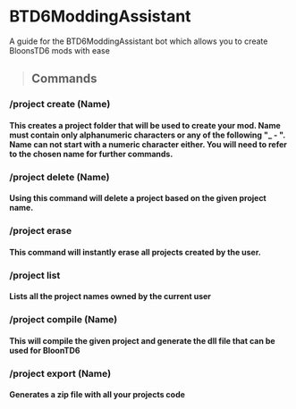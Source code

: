 # BTD6ModdingAssistant
A guide for the BTD6ModdingAssistant bot which allows you to create BloonsTD6 mods with ease

> ## Commands

### /project create (Name)
####  This creates a project folder that will be used to create your mod. Name must contain only alphanumeric characters or any of the following "_ - ". Name can not start with a numeric character either. You will need to refer to the chosen name for further commands.

### /project delete (Name)
#### Using this command will delete a project based on the given project name. 

### /project erase
#### This command will instantly erase all projects created by the user.

### /project list
#### Lists all the project names owned by the current user

### /project compile (Name)
#### This will compile the given project and generate the dll file that can be used for BloonTD6

### /project export (Name)
#### Generates a zip file with all your projects code
